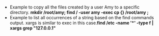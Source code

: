 - Example to copy all the files created by a user Amy to a specific directory. **mkdir /root/amy; find / -user amy -exec cp {} /root/amy \;**
- Example to list all occurrences of a string based on the find commands output. xargs is similar to exec in this case.**find /etc -name '*' -type f | xargs grep "127.0.0.1"**